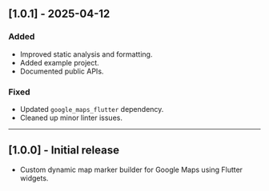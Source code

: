 ## [1.0.1] - 2025-04-12
### Added
- Improved static analysis and formatting.
- Added example project.
- Documented public APIs.

### Fixed
- Updated `google_maps_flutter` dependency.
- Cleaned up minor linter issues.

---

## [1.0.0] - Initial release
- Custom dynamic map marker builder for Google Maps using Flutter widgets.